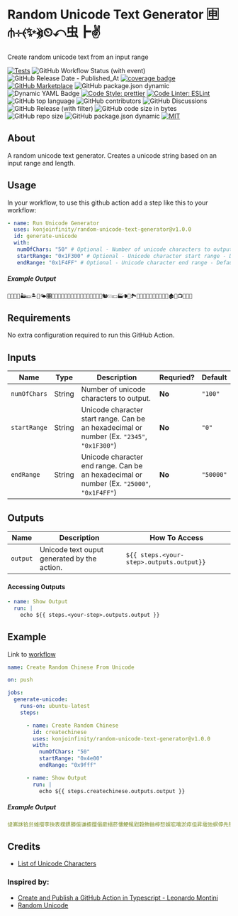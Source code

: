 # Random Unicode Text Generator 🈸⫛⊹⦑✨⦖⏲↶⾍┣✌

Create random unicode text from an input range

[![Tests](https://img.shields.io/badge/tests-passing-gree.svg?logo=typescript&colorA=24292e&logoColor=white)](https://github.com/konjoinfinity/random-unicode-text-generator/blob/main/src/__tests__/index.test.ts)  ![GitHub Workflow Status (with event)](https://img.shields.io/github/actions/workflow/status/konjoinfinity/random-unicode-text-generator/.github%2Fworkflows%2Fnode.js.yml?colorA=24292e&logo=github) ![GitHub Release Date - Published_At](https://img.shields.io/github/release-date/konjoinfinity/random-unicode-text-generator?colorA=24292e&logo=github) [![coverage badge](https://img.shields.io/endpoint?url=https://gist.githubusercontent.com/wesleyscholl/fce8ce592425f8cc73ea124451808ce3/raw/450280b16d4e7a800f402f2233b224a2a37c7086/github-action-base-ts__heads_main.json?&colorA=24292e&label=test%20coverage)](https://gist.github.com/wesleyscholl/10f0b77400703c4a65f38434106adf2d)  [![GitHub Marketplace](https://img.shields.io/badge/marketplace-Random%20Unicode%20Text%20Generator-blue.svg?colorA=24292e&colorB=7F00FF&style=flat&longCache=true&logo=githubactions&logoColor=white)](https://github.com/marketplace/actions/random-unicode-text-generator) ![GitHub package.json dynamic](https://img.shields.io/github/package-json/name/konjoinfinity/random-unicode-text-generator?colorA=24292e&colorB=7F00FF&logo=github) ![Dynamic YAML Badge](https://img.shields.io/badge/dynamic/yaml?url=https://raw.githubusercontent.com/konjoinfinity/random-unicode-text-generator/main/action.yml&query=%24.description&colorA=24292e&colorB=7F00FF&logo=yaml&label=description) [![Code Style: prettier](https://img.shields.io/badge/code_style-prettier-ff69b4.svg?logo=prettier&colorA=24292e&logoColor=white&colorB=7F00FF)](https://github.com/prettier/prettier) [![Code Linter: ESLint](https://img.shields.io/badge/code_linter-eslint-ff69b4.svg?logo=eslint&colorA=24292e&logoColor=white&colorB=7F00FF)](https://github.com/prettier/prettier) ![GitHub top language](https://img.shields.io/github/languages/top/konjoinfinity/random-unicode-text-generator?colorA=24292e&colorB=7F00FF&logo=typescript&logoColor=white) ![GitHub contributors](https://img.shields.io/github/contributors/konjoinfinity/random-unicode-text-generator?colorA=24292e&colorB=7F00FF&logo=github&logoColor=white)  ![GitHub Discussions](https://img.shields.io/github/discussions/konjoinfinity/random-unicode-text-generator?colorA=24292e&colorB=7F00FF&logo=github&logoColor=white) ![GitHub Release (with filter)](https://img.shields.io/github/v/release/konjoinfinity/random-unicode-text-generator?colorA=24292e&colorB=7F00FF&logo=github)  ![GitHub code size in bytes](https://img.shields.io/github/languages/code-size/konjoinfinity/random-unicode-text-generator?colorA=24292e&colorB=7F00FF&logo=github) ![GitHub repo size](https://img.shields.io/github/repo-size/konjoinfinity/random-unicode-text-generator?colorA=24292e&colorB=7F00FF&logo=github) ![GitHub package.json dynamic](https://img.shields.io/github/package-json/author/konjoinfinity/random-unicode-text-generator?colorA=24292e&colorB=7F00FF&logo=github) [![MIT](https://img.shields.io/badge/license-MIT-blue?colorA=24292e&colorB=7F00FF&logo=github)](https://raw.githubusercontent.com/konjoinfinity/random-unicode-text-generator/main/LICENSE)




## About

A random unicode text generator. Creates a unicode string based on an input range and length.


## Usage

In your workflow, to use this github action add a step like this to your workflow:


```yaml
- name: Run Unicode Generator
  uses: konjoinfinity/random-unicode-text-generator@v1.0.0
  id: generate-unicode
  with:
   numOfChars: "50" # Optional - Number of unicode characters to output - Default = "100"
   startRange: "0x1F300" # Optional - Unicode character start range - Default = "0"
   endRange: "0x1F4FF" # Optional - Unicode character end range - Default = "50000"        
```     

##### Example Output
```bash
👒🍎🍇👿🏜💴🏝📸🌤🎛💌📅🐙🌬🏿🏾🏴🎵🍡💩👗🍘🍩🐎🐀🏢🐿💧💧💴🏭🌘📌🏞🎡🎴👑💵🐉🎱🌄👦🌉👼🏚🍴📺🐁🐒🍛
```

## Requirements

No extra configuration required to run this GitHub Action. 






## Inputs

| Name | Type | Description | Requried? | Default |
| --- | --- | --- | --- | --- |
| `numOfChars` | String | Number of unicode characters to output. | **No** | `"100"` | 
| `startRange` | String  | Unicode character start range. Can be an hexadecimal or number (Ex. `"2345"`, `"0x1F300"`) | **No** | `"0"` |
| `endRange` | String | Unicode character end range. Can be an hexadecimal or number (Ex. `"25000"`, `"0x1F4FF"`) | **No** | `"50000"` |




## Outputs

| Name | Description | How To Access |
| --- | --- | --- |
| `output` | Unicode text ouput generated by the action. | `${{ steps.<your-step>.outputs.output}}` |





#### Accessing Outputs 
```yml
- name: Show Output
  run: |
    echo ${{ steps.<your-step>.outputs.output }}
```




## Example

Link to [workflow](https://raw.githubusercontent.com/wesleyscholl/auto/main/.github/workflows/new.yaml)

```yaml
name: Create Random Chinese From Unicode

on: push

jobs:
  generate-unicode:
    runs-on: ubuntu-latest
    steps:

      - name: Create Random Chinese
        id: createchinese
        uses: konjoinfinity/random-unicode-text-generator@v1.0.0
        with:
          numOfChars: "50"
          startRange: "0x4e00"
          endRange: "0x9fff"

      - name: Show Output
        run: |
          echo ${{ steps.createchinese.outputs.output }}
```

##### Example Output
```yaml
偼岪訸铪贠傩攚李抉表樸鎅勝傒谦櫥擝傝廞榻菸慺鯁鲺屗穀飾鈾楟惒娛宖噲淤瘁伹昇鼋弛螟停先铊奇綑嚠涫噝怲巳
```

## Credits

- [List of Unicode Characters](https://en.wikipedia.org/wiki/List_of_Unicode_characters)

### Inspired by:
- [Create and Publish a GitHub Action in Typescript - Leonardo Montini](https://leonardomontini.dev/typescript-github-action/)
- [Random Unicode](https://catonmat.net/tools/generate-random-unicode)
